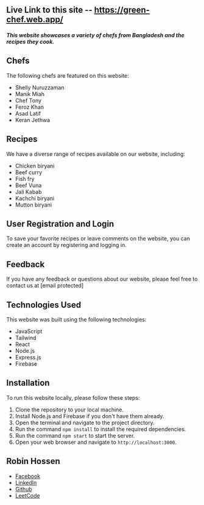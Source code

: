 ## Live Link to this site -- https://green-chef.web.app/

##### This website showcases a variety of chefs from Bangladesh and the recipes they cook.

## Chefs

The following chefs are featured on this website:

- Shelly Nuruzzaman
- Manik Miah
- Chef Tony
- Feroz Khan
- Asad Latif
- Keran Jethwa

## Recipes

We have a diverse range of recipes available on our website, including:

- Chicken biryani
- Beef curry
- Fish fry
- Beef Vuna
- Jali Kabab
- Kachchi biryani
- Mutton biryani

## User Registration and Login

To save your favorite recipes or leave comments on the website, you can create an account by registering and logging in.

## Feedback

If you have any feedback or questions about our website, please feel free to contact us at [email protected]

## Technologies Used

This website was built using the following technologies:

- JavaScript
- Tailwind
- React
- Node.js
- Express.js
- Firebase

## Installation

To run this website locally, please follow these steps:

1. Clone the repository to your local machine.
2. Install Node.js and Firebase if you don't have them already.
3. Open the terminal and navigate to the project directory.
4. Run the command `npm install` to install the required dependencies.
5. Run the command `npm start` to start the server.
6. Open your web browser and navigate to `http://localhost:3000`.

## Robin Hossen

- [Facebook](https://www.facebook.com/robin0787)
- [LinkedIn](https://www.linkedin.com/in/robin0787/)
- [Github](https://github.com/Robin0787)
- [LeetCode](https://leetcode.com/mohammadrobin636/)
